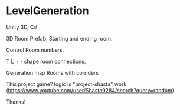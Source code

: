 # LevelGeneration
Unity 3D, C#


3D Room Prefab, Starting and ending room. 

Control Room numbers.

T L + - shape room connections.

Generation map Rooms with corriders

This project game? logic is "project-shasta" work
(https://www.youtube.com/user/Shasta9284/search?query=random)


Thanks!

